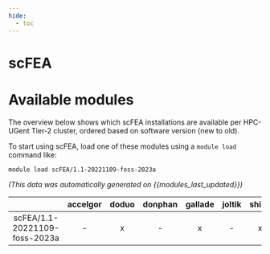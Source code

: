 ```yaml
---
hide:
  - toc
---
```


scFEA
=====

# Available modules


The overview below shows which scFEA installations are available per HPC-UGent Tier-2 cluster, ordered based on software version (new to old).

To start using scFEA, load one of these modules using a `module load` command like:

```shell
module load scFEA/1.1-20221109-foss-2023a
```

*(This data was automatically generated on {{modules_last_updated}})*  

| |accelgor|doduo|donphan|gallade|joltik|shinx|
| :---: | :---: | :---: | :---: | :---: | :---: | :---: |
|scFEA/1.1-20221109-foss-2023a|-|x|-|x|-|x|

